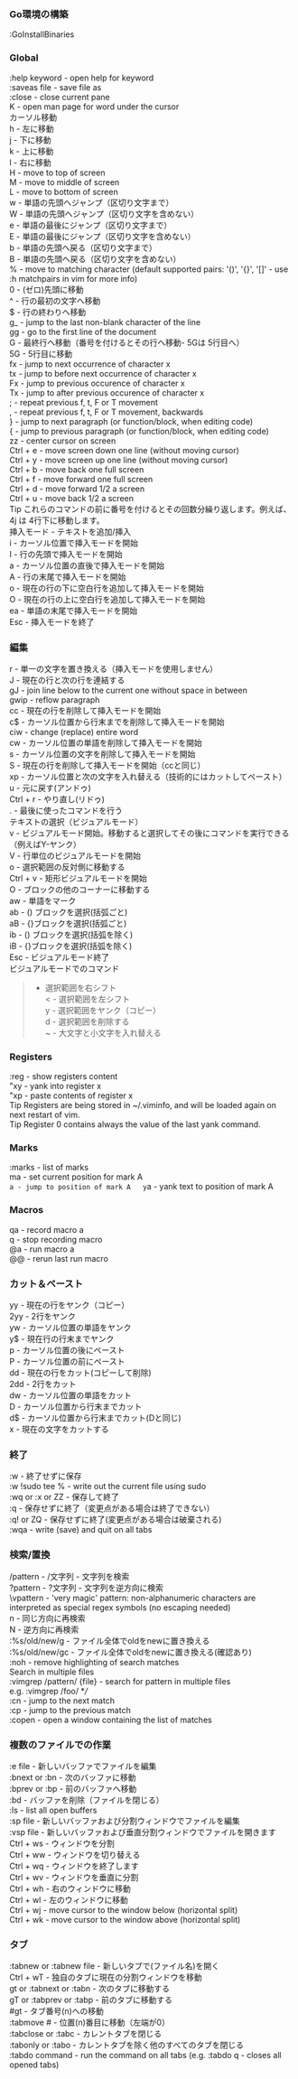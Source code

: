 ### Go環境の構築
:GoInstallBinaries


### Global
:help keyword - open help for keyword  
:saveas file - save file as  
:close - close current pane  
K - open man page for word under the cursor  
カーソル移動  
h - 左に移動  
j - 下に移動  
k - 上に移動  
l - 右に移動  
H - move to top of screen  
M - move to middle of screen  
L - move to bottom of screen  
w - 単語の先頭へジャンプ（区切り文字まで）  
W - 単語の先頭へジャンプ（区切り文字を含めない）  
e - 単語の最後にジャンプ（区切り文字まで）  
E - 単語の最後にジャンプ（区切り文字を含めない）  
b - 単語の先頭へ戻る（区切り文字まで）  
B - 単語の先頭へ戻る（区切り文字を含めない）  
% - move to matching character (default supported pairs: '()', '{}', '[]' - use :h matchpairs in vim for more info)  
0 - (ゼロ)先頭に移動  
^ - 行の最初の文字へ移動  
$ - 行の終わりへ移動  
g_ - jump to the last non-blank character of the line  
gg - go to the first line of the document  
G - 最終行へ移動（番号を付けるとその行へ移動- 5Gは 5行目へ）  
5G - 5行目に移動  
fx - jump to next occurrence of character x  
tx - jump to before next occurrence of character x  
Fx - jump to previous occurence of character x  
Tx - jump to after previous occurence of character x  
; - repeat previous f, t, F or T movement  
, - repeat previous f, t, F or T movement, backwards  
} - jump to next paragraph (or function/block, when editing code)  
{ - jump to previous paragraph (or function/block, when editing code)  
zz - center cursor on screen  
Ctrl + e - move screen down one line (without moving cursor)  
Ctrl + y - move screen up one line (without moving cursor)  
Ctrl + b - move back one full screen  
Ctrl + f - move forward one full screen  
Ctrl + d - move forward 1/2 a screen  
Ctrl + u - move back 1/2 a screen  
Tip これらのコマンドの前に番号を付けるとその回数分繰り返します。例えば、4j は 4行下に移動します。  
挿入モード - テキストを追加/挿入  
i - カーソル位置で挿入モードを開始  
I - 行の先頭で挿入モードを開始  
a - カーソル位置の直後で挿入モードを開始  
A - 行の末尾で挿入モードを開始  
o - 現在の行の下に空白行を追加して挿入モードを開始  
O - 現在の行の上に空白行を追加して挿入モードを開始  
ea - 単語の末尾で挿入モードを開始  
Esc - 挿入モードを終了  
### 編集  
r - 単一の文字を置き換える（挿入モードを使用しません）  
J - 現在の行と次の行を連結する  
gJ - join line below to the current one without space in between  
gwip - reflow paragraph  
cc - 現在の行を削除して挿入モードを開始  
c$ - カーソル位置から行末までを削除して挿入モードを開始  
ciw - change (replace) entire word  
cw - カーソル位置の単語を削除して挿入モードを開始  
s - カーソル位置の文字を削除して挿入モードを開始    
S - 現在の行を削除して挿入モードを開始（ccと同じ）  
xp - カーソル位置と次の文字を入れ替える（技術的にはカットしてペースト）  
u - 元に戻す(アンドゥ)  
Ctrl + r - やり直し(リドゥ)  
. - 最後に使ったコマンドを行う  
テキストの選択（ビジュアルモード）  
v - ビジュアルモード開始。移動すると選択してその後にコマンドを実行できる（例えばY-ヤンク）  
V - 行単位のビジュアルモードを開始  
o - 選択範囲の反対側に移動する  
Ctrl + v - 矩形ビジュアルモードを開始  
O - ブロックの他のコーナーに移動する  
aw - 単語をマーク  
ab - () ブロックを選択(括弧ごと)  
aB - {}ブロックを選択(括弧ごと)  
ib - () ブロックを選択(括弧を除く)  
iB - {}ブロックを選択(括弧を除く)  
Esc - ビジュアルモード終了  
ビジュアルモードでのコマンド  
> - 選択範囲を右シフト  
< - 選択範囲を左シフト  
y - 選択範囲をヤンク（コピー）  
d - 選択範囲を削除する  
~ - 大文字と小文字を入れ替える  
### Registers   
:reg - show registers content  
"xy - yank into register x  
"xp - paste contents of register x  
Tip Registers are being stored in ~/.viminfo, and will be loaded again on next restart of vim.  
Tip Register 0 contains always the value of the last yank command.  
### Marks  
:marks - list of marks  
ma - set current position for mark A  
`a - jump to position of mark A  
y`a - yank text to position of mark A  
### Macros
qa - record macro a  
q - stop recording macro  
@a - run macro a  
@@ - rerun last run macro  
### カット＆ペースト
yy - 現在の行をヤンク（コピー）  
2yy - 2行をヤンク  
yw - カーソル位置の単語をヤンク  
y$ - 現在行の行末までヤンク  
p - カーソル位置の後にペースト  
P - カーソル位置の前にペースト  
dd - 現在の行をカット(コピーして削除)  
2dd - 2行をカット  
dw - カーソル位置の単語をカット   
D - カーソル位置から行末までカット  
d$ - カーソル位置から行末までカット(Dと同じ)  
x - 現在の文字をカットする  
### 終了
:w - 終了せずに保存   
:w !sudo tee % - write out the current file using sudo  
:wq or :x or ZZ - 保存して終了   
:q - 保存せずに終了（変更点がある場合は終了できない）  
:q! or ZQ - 保存せずに終了(変更点がある場合は破棄される)  
:wqa - write (save) and quit on all tabs  
### 検索/置換
/pattern - /文字列 - 文字列を検索  
?pattern - ?文字列 - 文字列を逆方向に検索  
\vpattern - 'very magic' pattern: non-alphanumeric characters are interpreted as special regex symbols (no escaping needed)   
n - 同じ方向に再検索  
N - 逆方向に再検索  
:%s/old/new/g - ファイル全体でoldをnewに置き換える  
:%s/old/new/gc - ファイル全体でoldをnewに置き換える(確認あり)  
:noh - remove highlighting of search matches  
Search in multiple files  
:vimgrep /pattern/ {file} - search for pattern in multiple files  
e.g. :vimgrep /foo/ **/*   
:cn - jump to the next match   
:cp - jump to the previous match   
:copen - open a window containing the list of matches  
### 複数のファイルでの作業
:e file - 新しいバッファでファイルを編集   
:bnext or :bn - 次のバッファに移動   
:bprev or :bp - 前のバッファへ移動   
:bd - バッファを削除（ファイルを閉じる）   
:ls - list all open buffers   
:sp file - 新しいバッファおよび分割ウィンドウでファイルを編集   
:vsp file - 新しいバッファおよび垂直分割ウィンドウでファイルを開きます   
Ctrl + ws - ウィンドウを分割   
Ctrl + ww - ウィンドウを切り替える   
Ctrl + wq - ウィンドウを終了します   
Ctrl + wv - ウィンドウを垂直に分割   
Ctrl + wh - 右のウィンドウに移動   
Ctrl + wl - 左のウィンドウに移動   
Ctrl + wj - move cursor to the window below (horizontal split)   
Ctrl + wk - move cursor to the window above (horizontal split)   
### タブ
:tabnew or :tabnew file - 新しいタブで(ファイル名)を開く  
Ctrl + wT - 独自のタブに現在の分割ウィンドウを移動  
gt or :tabnext or :tabn - 次のタブに移動する  
gT or :tabprev or :tabp - 前のタブに移動する  
#gt - タブ番号(n)への移動  
:tabmove # - 位置(n)番目に移動（左端が0）  
:tabclose or :tabc - カレントタブを閉じる  
:tabonly or :tabo - カレントタブを除く他のすべてのタブを閉じる  
:tabdo command - run the command on all tabs (e.g. :tabdo q - closes all opened tabs)  
